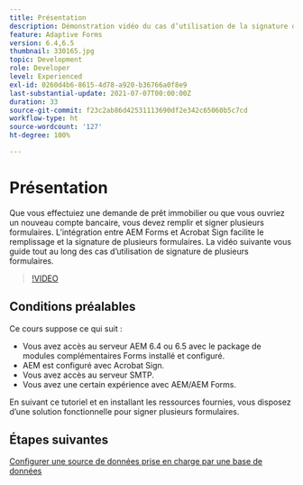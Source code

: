 ```yaml
---
title: Présentation
description: Démonstration vidéo du cas d’utilisation de la signature de plusieurs formulaires
feature: Adaptive Forms
version: 6.4,6.5
thumbnail: 330165.jpg
topic: Development
role: Developer
level: Experienced
exl-id: 0260d4b6-8615-4d78-a920-b36766a0f8e9
last-substantial-update: 2021-07-07T00:00:00Z
duration: 33
source-git-commit: f23c2ab86d42531113690df2e342c65060b5c7cd
workflow-type: ht
source-wordcount: '127'
ht-degree: 100%

---
```


# Présentation

Que vous effectuiez une demande de prêt immobilier ou que vous ouvriez un nouveau compte bancaire, vous devez remplir et signer plusieurs formulaires. L’intégration entre AEM Forms et Acrobat Sign facilite le remplissage et la signature de plusieurs formulaires.
La vidéo suivante vous guide tout au long des cas d’utilisation de signature de plusieurs formulaires.

>[!VIDEO](https://video.tv.adobe.com/v/330165?quality=12&learn=on)

## Conditions préalables

Ce cours suppose ce qui suit :

* Vous avez accès au serveur AEM 6.4 ou 6.5 avec le package de modules complémentaires Forms installé et configuré.
* AEM est configuré avec Acrobat Sign.
* Vous avez accès au serveur SMTP.
* Vous avez une certain expérience avec AEM/AEM Forms.

En suivant ce tutoriel et en installant les ressources fournies, vous disposez d’une solution fonctionnelle pour signer plusieurs formulaires.

## Étapes suivantes

[Configurer une source de données prise en charge par une base de données](./configure-data-source.md)
